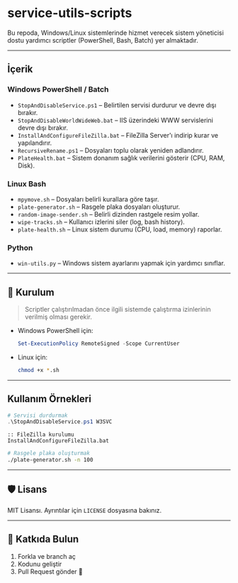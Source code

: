 # service-utils-scripts

Bu repoda, Windows/Linux sistemlerinde hizmet verecek sistem yöneticisi dostu yardımcı scriptler (PowerShell, Bash, Batch) yer almaktadır.

---

## İçerik

### Windows PowerShell / Batch

- `StopAndDisableService.ps1` – Belirtilen servisi durdurur ve devre dışı bırakır.
- `StopAndDisableWorldWideWeb.bat` – IIS üzerindeki WWW servislerini devre dışı bırakır.
- `InstallAndConfigureFileZilla.bat` – FileZilla Server'ı indirip kurar ve yapılandırır.
- `RecursiveRename.ps1` – Dosyaları toplu olarak yeniden adlandırır.
- `PlateHealth.bat` – Sistem donanım sağlık verilerini gösterir (CPU, RAM, Disk).

### Linux Bash

- `mpymove.sh` – Dosyaları belirli kurallara göre taşır.
- `plate-generator.sh` – Rasgele plaka dosyaları oluşturur.
- `random-image-sender.sh` – Belirli dizinden rastgele resim yollar.
- `wipe-tracks.sh` – Kullanıcı izlerini siler (log, bash history).
- `plate-health.sh` – Linux sistem durumu (CPU, load, memory) raporlar.

### Python

- `win-utils.py` – Windows sistem ayarlarını yapmak için yardımcı sınıflar.

---

## 🔧 Kurulum

> Scriptler çalıştırılmadan önce ilgili sistemde çalıştırma izinlerinin verilmiş olması gerekir.

- Windows PowerShell için:
  ```powershell
  Set-ExecutionPolicy RemoteSigned -Scope CurrentUser
  ```

- Linux için:
  ```bash
  chmod +x *.sh
  ```

---

## Kullanım Örnekleri

```powershell
# Servisi durdurmak
.\StopAndDisableService.ps1 W3SVC
```

```batch
:: FileZilla kurulumu
InstallAndConfigureFileZilla.bat
```

```bash
# Rasgele plaka oluşturmak
./plate-generator.sh -n 100
```

---

## 🛡 Lisans

MIT Lisansı. Ayrıntılar için `LICENSE` dosyasına bakınız.

---

## 🤝 Katkıda Bulun

1. Forkla ve branch aç
2. Kodunu geliştir
3. Pull Request gönder 🎯
